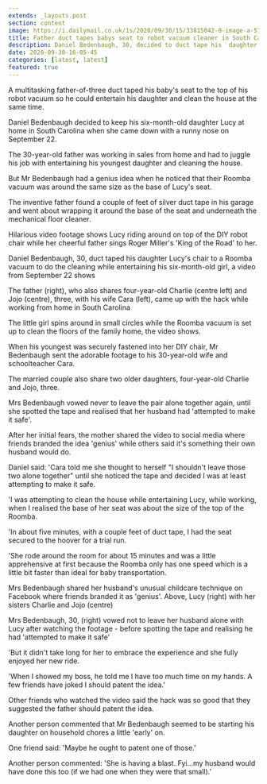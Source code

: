 ```yaml
---
extends: _layouts.post
section: content
image: https://i.dailymail.co.uk/1s/2020/09/30/15/33815042-0-image-a-57_1601476371425.jpg 
title: Father duct tapes babys seat to robot vacuum cleaner in South Carolina 
description: Daniel Bedenbaugh, 30, decided to duct tape his  daughter Lucys seat to a Roomba vacuum cleaner to entertain the six-month-old baby at their South Carolina home on September 22. 
date: 2020-09-30-16-05-45 
categories: [latest, latest] 
featured: true 
--- 
```

A multitasking father-of-three duct taped his baby's seat to the top of his robot vacuum so he could entertain his daughter and clean the house at the same time.

Daniel Bedenbaugh decided to keep his six-month-old daughter Lucy at home in South Carolina when she came down with a runny nose on September 22.

The 30-year-old father was working in sales from home and had to juggle his job with entertaining his youngest daughter and cleaning the house.

But Mr Bedenbaugh had a genius idea when he noticed that their Roomba vacuum was around the same size as the base of Lucy's seat.

The inventive father found a couple of feet of silver duct tape in his garage and went about wrapping it around the base of the seat and underneath the mechanical floor cleaner.

Hilarious video footage shows Lucy riding around on top of the DIY robot chair while her cheerful father sings Roger Miller's 'King of the Road' to her.

Daniel Bedenbaugh, 30, duct taped his daughter Lucy's chair to a Roomba vacuum to do the cleaning while entertaining his six-month-old girl, a video from September 22 shows

The father (right), who also shares four-year-old Charlie (centre left) and Jojo (centre), three, with his wife Cara (left), came up with the hack while working from home in South Carolina 

The little girl spins around in small circles while the Roomba vacuum is set up to clean the floors of the family home, the video shows.

When his youngest was securely fastened into her DIY chair, Mr Bedenbaugh sent the adorable footage to his 30-year-old wife and schoolteacher Cara.

The married couple also share two older daughters, four-year-old Charlie and Jojo, three.

Mrs Bedenbaugh vowed never to leave the pair alone together again, until she spotted the tape and realised that her husband had 'attempted to make it safe'.

After her initial fears, the mother shared the video to social media where friends branded the idea 'genius' while others said it's something their own husband would do.

Daniel said: 'Cara told me she thought to herself "I shouldn't leave those two alone together" until she noticed the tape and decided I was at least attempting to make it safe.

'I was attempting to clean the house while entertaining Lucy, while working, when I realised the base of her seat was about the size of the top of the Roomba.

'In about five minutes, with a couple feet of duct tape, I had the seat secured to the hoover for a trial run.

'She rode around the room for about 15 minutes and was a little apprehensive at first because the Roomba only has one speed which is a little bit faster than ideal for baby transportation.

Mrs Bedenbaugh shared her husband's unusual childcare technique on Facebook where friends branded it as 'genius'. Above, Lucy (right) with her sisters Charlie and Jojo (centre)

Mrs Bedenbaugh, 30, (right) vowed not to leave her husband alone with Lucy after watching the footage - before spotting the tape and realising he had 'attempted to make it safe'

'But it didn't take long for her to embrace the experience and she fully enjoyed her new ride.

'When I showed my boss, he told me I have too much time on my hands. A few friends have joked I should patent the idea.'

Other friends who watched the video said the hack was so good that they suggested the father should patent the idea.

Another person commented that Mr Bedenbaugh seemed to be starting his daughter on household chores a little 'early' on. 

One friend said: 'Maybe he ought to patent one of those.'

Another person commented: 'She is having a blast. Fyi...my husband would have done this too (if we had one when they were that small).' 

